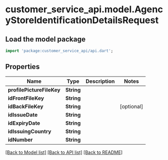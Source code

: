 # customer_service_api.model.AgencyStoreIdentificationDetailsRequest

## Load the model package
```dart
import 'package:customer_service_api/api.dart';
```

## Properties
Name | Type | Description | Notes
------------ | ------------- | ------------- | -------------
**profilePictureFileKey** | **String** |  | 
**idFrontFileKey** | **String** |  | 
**idBackFileKey** | **String** |  | [optional] 
**idIssueDate** | **String** |  | 
**idExpiryDate** | **String** |  | 
**idIssuingCountry** | **String** |  | 
**idNumber** | **String** |  | 

[[Back to Model list]](../README.md#documentation-for-models) [[Back to API list]](../README.md#documentation-for-api-endpoints) [[Back to README]](../README.md)


